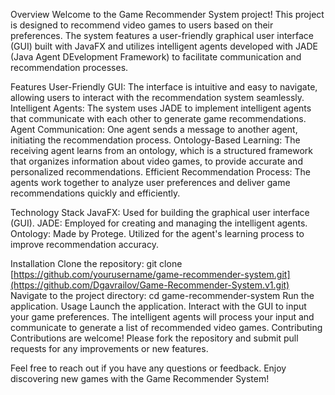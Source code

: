 Overview
Welcome to the Game Recommender System project! This project is designed to recommend video games to users based on their preferences. The system features a user-friendly graphical user interface (GUI) built with JavaFX and utilizes intelligent agents developed with JADE (Java Agent DEvelopment Framework) to facilitate communication and recommendation processes.

Features
User-Friendly GUI: The interface is intuitive and easy to navigate, allowing users to interact with the recommendation system seamlessly.
Intelligent Agents: The system uses JADE to implement intelligent agents that communicate with each other to generate game recommendations.
Agent Communication: One agent sends a message to another agent, initiating the recommendation process.
Ontology-Based Learning: The receiving agent learns from an ontology, which is a structured framework that organizes information about video games, to provide accurate and personalized recommendations.
Efficient Recommendation Process: The agents work together to analyze user preferences and deliver game recommendations quickly and efficiently.

Technology Stack
JavaFX: Used for building the graphical user interface (GUI).
JADE: Employed for creating and managing the intelligent agents.
Ontology: Made by Protege. Utilized for the agent's learning process to improve recommendation accuracy.

Installation
Clone the repository:
git clone [https://github.com/yourusername/game-recommender-system.git](https://github.com/Dgavrailov/Game-Recommender-System.v1.git)
Navigate to the project directory:
cd game-recommender-system
Run the application.
Usage
Launch the application.
Interact with the GUI to input your game preferences.
The intelligent agents will process your input and communicate to generate a list of recommended video games.
Contributing
Contributions are welcome! Please fork the repository and submit pull requests for any improvements or new features.

Feel free to reach out if you have any questions or feedback. Enjoy discovering new games with the Game Recommender System!

